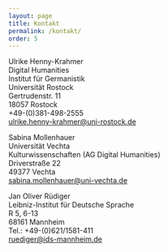 ```yaml
---
layout: page
title: Kontakt
permalink: /kontakt/
order: 5
---
```


Ulrike Henny-Krahmer<br/>
Digital Humanities<br/>
Institut für Germanistik<br/>
Universität Rostock<br/>
Gertrudenstr. 11<br/>
18057 Rostock<br/>
+49-(0)381-498-2555<br/>
ulrike.henny-krahmer@uni-rostock.de<br/>

Sabina Mollenhauer<br/>
Universität Vechta<br/>
Kulturwissenschaften (AG Digital Humanities)<br/>
Driverstraße 22<br/>
49377 Vechta<br/>
sabina.mollenhauer@uni-vechta.de<br/>

Jan Oliver Rüdiger<br/>
Leibniz-Institut für Deutsche Sprache<br/>
R 5, 6-13<br/>
68161 Mannheim<br/>
Tel.: +49-(0)621/1581-411<br/>
ruediger@ids-mannheim.de<br/>
